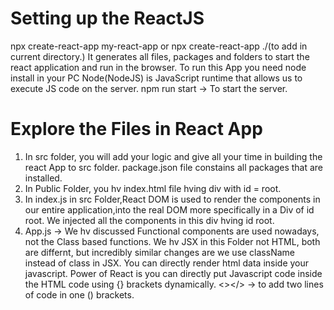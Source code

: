 # Setting up the ReactJS
npx create-react-app my-react-app or npx create-react-app ./(to add in current directory.)
It generates all files, packages and folders to start the react application and run in the browser. To run this App you need node install in your PC
Node(NodeJS) is JavaScript runtime that allows us to execute JS code on the server. 
npm run start -> To start the server.

# Explore the Files in React App
1. In src folder, you will add your logic and give all your time in building the react App to src folder. package.json file constains all packages that are installed.
2. In Public Folder, you hv index.html file hving div with id = root.
3. In index.js in src Folder,React DOM is used to render the components in our entire application,into the real DOM more specifically in a Div of id root. We injected all the components in this div hving id root.
4. App.js -> We hv discussed Functional components are used nowadays, not the Class based functions. We hv JSX in this Folder not HTML, both are differnt, but incredibly similar changes are we use className instead of class in JSX. You can directly render html data inside your javascript.
Power of React is you can directly put Javascript code inside the HTML code using {} brackets dynamically.
<></> -> to add two lines of code in one () brackets.